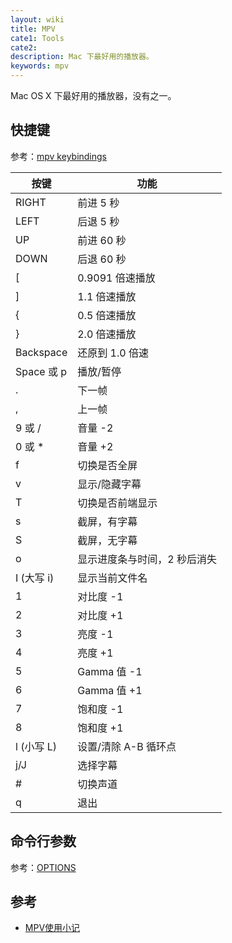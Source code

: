 ```yaml
---
layout: wiki
title: MPV
cate1: Tools
cate2:
description: Mac 下最好用的播放器。
keywords: mpv
---
```


Mac OS X 下最好用的播放器，没有之一。

## 快捷键

参考：[mpv keybindings][0]

| 按键       | 功能                         |
|------------|------------------------------|
| RIGHT      | 前进 5 秒                    |
| LEFT       | 后退 5 秒                    |
| UP         | 前进 60 秒                   |
| DOWN       | 后退 60 秒                   |
| [          | 0.9091 倍速播放              |
| ]          | 1.1 倍速播放                 |
| {          | 0.5 倍速播放                 |
| }          | 2.0 倍速播放                 |
| Backspace  | 还原到 1.0 倍速              |
| Space 或 p | 播放/暂停                    |
| .          | 下一帧                       |
| ,          | 上一帧                       |
| 9 或 /     | 音量 -2                      |
| 0 或 *     | 音量 +2                      |
| f          | 切换是否全屏                 |
| v          | 显示/隐藏字幕                |
| T          | 切换是否前端显示             |
| s          | 截屏，有字幕                 |
| S          | 截屏，无字幕                 |
| o          | 显示进度条与时间，2 秒后消失 |
| I (大写 i) | 显示当前文件名               |
| 1          | 对比度 -1                    |
| 2          | 对比度 +1                    |
| 3          | 亮度 -1                      |
| 4          | 亮度 +1                      |
| 5          | Gamma 值 -1                  |
| 6          | Gamma 值 +1                  |
| 7          | 饱和度 -1                    |
| 8          | 饱和度 +1                    |
| l (小写 L) | 设置/清除 A-B 循环点         |
| j/J        | 选择字幕                     |
| #          | 切换声道                     |
| q          | 退出                         |

## 命令行参数

参考：[OPTIONS][1]

## 参考

* [MPV使用小记][2]

[0]: https://github.com/mpv-player/mpv/blob/master/etc/input.conf
[1]: https://github.com/mpv-player/mpv/blob/master/DOCS/man/options.rst
[2]: https://segmentfault.com/a/1190000004533079
